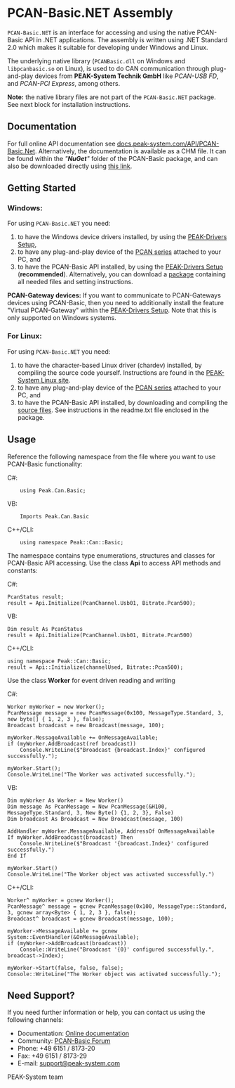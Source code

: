 ﻿# PCAN-Basic.NET Assembly

`PCAN-Basic.NET` is an interface for accessing and using the native PCAN-Basic API in .NET applications. The assembly is written using .NET Standard 2.0 which makes it suitable for developing under Windows and Linux. 

The underlying native library (`PCANBasic.dll` on Windows and `libpcanbasic.so` on Linux), is used to do CAN communication through plug-and-play devices from **PEAK-System Technik GmbH** like *PCAN-USB FD*, and *PCAN-PCI Express*, among others. 

**Note:** the native library files are not part of the `PCAN-Basic.NET` package. See next block for installation instructions. 

## Documentation
For full online API documentation see [docs.peak-system.com/API/PCAN-Basic.Net](https://docs.peak-system.com/API/PCAN-Basic.Net/). Alternatively, the documentation is available as a CHM file. It can be found within the *"**NuGet**"* folder of the PCAN-Basic package, and can also be  downloaded directly using [this link](https://www.peak-system.com/produktcd/Develop/PC%20interfaces/Windows/PCAN-Basic%20API/NuGet/PCANBasic.NET_en.chm).

## Getting Started
### Windows: 
For using `PCAN-Basic.NET` you need:

1. to have the Windows device drivers installed, by using the [PEAK-Drivers Setup](https://www.peak-system.com/quick/DrvSetup),
2. to have any plug-and-play device of the [PCAN series](https://www.peak-system.com/PC-Interfaces.196.0.html?&L=1) attached to your PC, and
3. to have the PCAN-Basic API installed, by using the [PEAK-Drivers Setup](https://www.peak-system.com/quick/DrvSetup) (**recommended**). Alternatively, you can download a [package](https://www.peak-system.com/fileadmin/media/files/pcan-basic.zip) containing all needed files and setting instructions.

**PCAN-Gateway devices:** If you want to communicate to PCAN-Gateways devices using PCAN-Basic, then you need to additionally install the feature "Virtual PCAN-Gateway" within the [PEAK-Drivers Setup](https://www.peak-system.com/quick/DrvSetup). Note that this is only supported on Windows systems.

### For Linux: 
For using `PCAN-Basic.NET` you need:
1. to have the character-based Linux driver (chardev) installed, by compiling the source code yourself. Instructions are found in the [PEAK-System Linux site](http://www.peak-system.com/fileadmin/media/linux/index.htm).
2. to have any plug-and-play device of the [PCAN series](https://www.peak-system.com/PC-Interfaces.196.0.html?&L=1) attached to your PC, and
3. to have the PCAN-Basic API installed, by downloading and compiling the [source files](https://www.peak-system.com/quick/BasicLinux). See instructions in the readme.txt file enclosed in the package.

## Usage

Reference the following namespace from the file where you want to use PCAN-Basic functionality:

C#:

        using Peak.Can.Basic;

VB: 

        Imports Peak.Can.Basic

C++/CLI:

        using namespace Peak::Can::Basic;

The namespace contains type enumerations, structures and classes for PCAN-Basic API accessing. Use the class **Api** to access API methods and constants:

C#:

    PcanStatus result; 
    result = Api.Initialize(PcanChannel.Usb01, Bitrate.Pcan500);

VB:

    Dim result As PcanStatus
    result = Api.Initialize(PcanChannel.Usb01, Bitrate.Pcan500)

C++/CLI:

    using namespace Peak::Can::Basic;
    result = Api::Initialize(channelUsed, Bitrate::Pcan500);


Use the class **Worker** for event driven reading and writing

C#:

    Worker myWorker = new Worker();
    PcanMessage message = new PcanMessage(0x100, MessageType.Standard, 3, new byte[] { 1, 2, 3 }, false);
    Broadcast broadcast = new Broadcast(message, 100);

    myWorker.MessageAvailable += OnMessageAvailable;
    if (myWorker.AddBroadcast(ref broadcast))
        Console.WriteLine($"Broadcast {broadcast.Index}' configured successfully.");

    myWorker.Start();
    Console.WriteLine("The Worker was activated successfully.");    

VB:

    Dim myWorker As Worker = New Worker()
    Dim message As PcanMessage = New PcanMessage(&H100, MessageType.Standard, 3, New Byte() {1, 2, 3}, False)
    Dim broadcast As Broadcast = New Broadcast(message, 100)

    AddHandler myWorker.MessageAvailable, AddressOf OnMessageAvailable    
    If myWorker.AddBroadcast(broadcast) Then
        Console.WriteLine($"Broadcast '{broadcast.Index}' configured successfully.")        
    End If

    myWorker.Start()
    Console.WriteLine("The Worker object was activated successfully.")

C++/CLI:

    Worker^ myWorker = gcnew Worker();
    PcanMessage^ message = gcnew PcanMessage(0x100, MessageType::Standard, 3, gcnew array<Byte> { 1, 2, 3 }, false);
    Broadcast^ broadcast = gcnew Broadcast(message, 100); 

    myWorker->MessageAvailable += gcnew System::EventHandler(&OnMessageAvailable);    
    if (myWorker->AddBroadcast(broadcast))
        Console::WriteLine("Broadcast '{0}' configured successfully.", broadcast->Index); 
    
    myWorker->Start(false, false, false);
    Console::WriteLine("The Worker object was activated successfully.");   



## Need Support?

If you need further information or help, you can contact us using the following channels:
*   Documentation: [Online documentation](https://docs.peak-system.com/API/PCAN-Basic.Net/)
*   Community: [PCAN-Basic Forum](http://www.peak-system.com/forum/viewforum.php?f=41)
*   Phone:  +49 6151 / 8173-20
*   Fax:    +49 6151 / 8173-29
*   E-mail: support@peak-system.com	


PEAK-System team